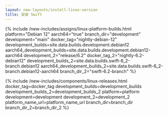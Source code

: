 ```yaml
---
layout: new-layouts/install-linux-version
title: 安装 Swift
---
```


{% include /new-includes/assigns/linux-platform-builds.html
    platform="Debian 12"
    aarch64="true"
    branch_dir="development"
    development="main"
    docker_tag="nightly-debian-12"
    development_builds=site.data.builds.development.debian12
    aarch64_development_builds=site.data.builds.development.debian12-aarch64
    development_2="release/6.2"
    docker_tag_2="nightly-6.2-debian12"
    development_builds_2=site.data.builds.swift-6_2-branch.debian12
    aarch64_development_builds_2=site.data.builds.swift-6_2-branch.debian12-aarch64
    branch_dir_2="swift-6.2-branch"
%}

{% include /new-includes/components/linux-releases.html
  docker_tag=docker_tag
  development_builds=development_builds
  development_builds_2=development_builds_2
  platform=platform
  development=development
  development_2=development_2
  platform_name_url=platform_name_url
  branch_dir=branch_dir
  branch_dir_2=branch_dir_2
%}

